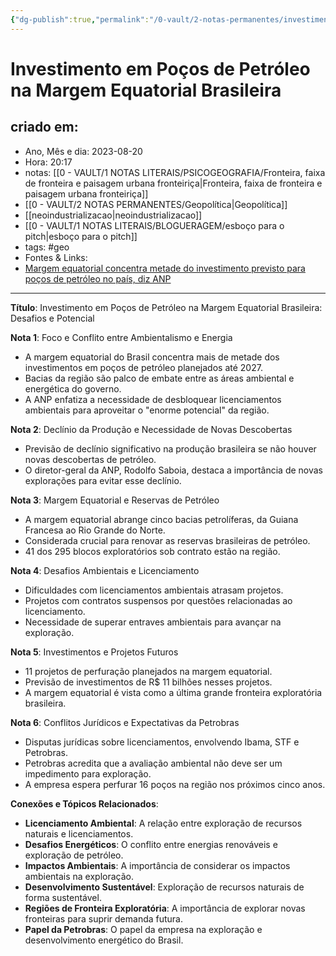 ```yaml
---
{"dg-publish":true,"permalink":"/0-vault/2-notas-permanentes/investimento-em-pocos-de-petroleo-na-margem-equatorial-brasileira/","tags":["permanente","geo"],"dgHomeLink":true,"dgShowLocalGraph":true,"dgShowFileTree":true,"dgEnableSearch":true,"noteIcon":""}
---
```


# Investimento em Poços de Petróleo na Margem Equatorial Brasileira

## criado em: 
-  Ano, Mês e dia: 2023-08-20
- Hora: 20:17
- notas: [[0 - VAULT/1 NOTAS LITERAIS/PSICOGEOGRAFIA/Fronteira, faixa de fronteira e paisagem urbana fronteiriça\|Fronteira, faixa de fronteira e paisagem urbana fronteiriça]]
- [[0 - VAULT/2 NOTAS PERMANENTES/Geopolítica\|Geopolítica]]
- [[neoindustrializacao\|neoindustrializacao]]
- [[0 - VAULT/1 NOTAS LITERAIS/BLOGUERAGEM/esboço para o pitch\|esboço para o pitch]]
- tags: #geo  
- Fontes & Links: 
- [Margem equatorial concentra metade do investimento previsto para poços de petróleo no país, diz ANP
](https://www1.folha.uol.com.br/ambiente/2023/07/margem-equatorial-concentra-metade-do-investimento-previsto-para-pocos-de-petroleo-no-pais-diz-anp.shtml)
---

**Título**: Investimento em Poços de Petróleo na Margem Equatorial Brasileira: Desafios e Potencial

**Nota 1**: Foco e Conflito entre Ambientalismo e Energia
- A margem equatorial do Brasil concentra mais de metade dos investimentos em poços de petróleo planejados até 2027.
- Bacias da região são palco de embate entre as áreas ambiental e energética do governo.
- A ANP enfatiza a necessidade de desbloquear licenciamentos ambientais para aproveitar o "enorme potencial" da região.

**Nota 2**: Declínio da Produção e Necessidade de Novas Descobertas
- Previsão de declínio significativo na produção brasileira se não houver novas descobertas de petróleo.
- O diretor-geral da ANP, Rodolfo Saboia, destaca a importância de novas explorações para evitar esse declínio.

**Nota 3**: Margem Equatorial e Reservas de Petróleo
- A margem equatorial abrange cinco bacias petrolíferas, da Guiana Francesa ao Rio Grande do Norte.
- Considerada crucial para renovar as reservas brasileiras de petróleo.
- 41 dos 295 blocos exploratórios sob contrato estão na região.

**Nota 4**: Desafios Ambientais e Licenciamento
- Dificuldades com licenciamentos ambientais atrasam projetos.
- Projetos com contratos suspensos por questões relacionadas ao licenciamento.
- Necessidade de superar entraves ambientais para avançar na exploração.

**Nota 5**: Investimentos e Projetos Futuros
- 11 projetos de perfuração planejados na margem equatorial.
- Previsão de investimentos de R$ 11 bilhões nesses projetos.
- A margem equatorial é vista como a última grande fronteira exploratória brasileira.

**Nota 6**: Conflitos Jurídicos e Expectativas da Petrobras
- Disputas jurídicas sobre licenciamentos, envolvendo Ibama, STF e Petrobras.
- Petrobras acredita que a avaliação ambiental não deve ser um impedimento para exploração.
- A empresa espera perfurar 16 poços na região nos próximos cinco anos.

**Conexões e Tópicos Relacionados**:
- **Licenciamento Ambiental**: A relação entre exploração de recursos naturais e licenciamentos.
- **Desafios Energéticos**: O conflito entre energias renováveis e exploração de petróleo.
- **Impactos Ambientais**: A importância de considerar os impactos ambientais na exploração.
- **Desenvolvimento Sustentável**: Exploração de recursos naturais de forma sustentável.
- **Regiões de Fronteira Exploratória**: A importância de explorar novas fronteiras para suprir demanda futura.
- **Papel da Petrobras**: O papel da empresa na exploração e desenvolvimento energético do Brasil.
